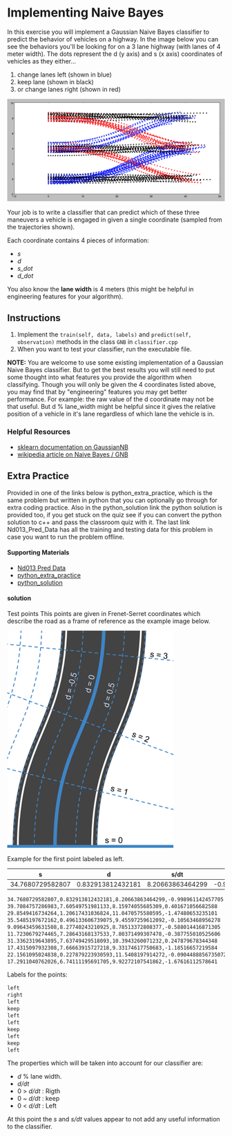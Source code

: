 # Implementing Naive Bayes

In this exercise you will implement a Gaussian Naive Bayes classifier to predict the behavior of vehicles on a highway. In the image below you can see the behaviors you'll be looking for on a 3 lane highway (with lanes of 4 meter width). The dots represent the d (y axis) and s (x axis) coordinates of vehicles as they either...

1. change lanes left (shown in blue)
2. keep lane (shown in black)
3. or change lanes right (shown in red)

![](./naive-bayes.png)

Your job is to write a classifier that can predict which of these three maneuvers a vehicle is engaged in given a single coordinate (sampled from the trajectories shown).

Each coordinate contains 4 pieces of information:
* _s_
* _d_
* _s_dot_
* _d_dot_

You also know the **lane width** is 4 meters (this might be helpful in engineering features for your algorithm).

## Instructions

1. Implement the `train(self, data, labels)` and `predict(self, observation)` methods in the class `GNB` in `classifier.cpp`
2. When you want to test your classifier, run the executable file.

**NOTE:**
You are welcome to use some existing implementation of a Gaussian Naive Bayes classifier.
But to get the best results you will still need to put some thought into what features you provide the algorithm when classifying. Though you will only be given the 4 coordinates listed above, you may find that by "engineering" features you may get better performance. For example: the raw value of the d coordinate may not be that useful. But d % lane_width might be helpful since it gives the relative position of a vehicle in it's lane regardless of which lane the vehicle is in.

### Helpful Resources

* [sklearn documentation on GaussianNB](http://scikit-learn.org/stable/modules/naive_bayes.html#gaussian-naive-bayes)
* [wikipedia article on Naive Bayes / GNB](https://en.wikipedia.org/wiki/Naive_Bayes_classifier#Gaussian_naive_Bayes)

## Extra Practice

Provided in one of the links below is python_extra_practice, which is the same problem but written in python that you can optionally go through for extra coding practice. Also in the python_solution link the python solution is provided too, if you get stuck on the quiz see if you can convert the python solution to c++ and pass the classroom quiz with it. The last link Nd013_Pred_Data has all the training and testing data for this problem in case you want to run the problem offline.

#### Supporting Materials
* [Nd013 Pred Data](./nd013-pred-data.zip)
* [python_extra_practice](./predictionexercise.zip)
* [python_solution](./predicition-solution.zip)


#### solution

Test points
 This points are given in Frenet-Serret coordinates which describe the road
 as a frame of reference  as the example image below.

 ![](./frenet-4.png)


 Example for the first point labeled as left.

 | s | d | s/dt | d/dt |
 |---|---|------|------|
 |34.7680729582807|0.832913812432181|8.20663863464299|-0.998961142457705|

```
34.7680729582807,0.832913812432181,8.20663863464299,-0.998961142457705
39.7084757286983,7.60549751981133,8.15974055685309,0.401671056682588
29.8549416734264,1.20617431036824,11.0470575580595,-1.47480653235101
35.5485197672162,0.496133606739075,9.45597259612092,-0.10563468956278
9.09643459631508,8.27740243210925,8.78513372808377,-0.588014416871305
11.7230679274465,7.28643168137533,7.80371499307478,-0.387755010525606
31.3362319643895,7.63749429518093,10.3943260071232,0.247879678344348
17.4315097932308,7.66663915727218,9.33174617750683,-1.18516657219584
22.1561095024838,0.227879223930593,11.5408197914272,-0.0904488856735072
17.2911040762026,6.74111195691705,9.92272107541862,-1.67616112578641
```

Labels for the points:

```
left
right
left
keep
left
left
keep
left
keep
left
```


The properties which will be taken into account for our classifier are:

* _d_ % lane width.
*   _d/dt_  
  * 0 > _d/dt_ : Rigth
  * 0 ~ _d/dt_ : keep
  * 0 < _d/dt_ : Left


At this point the _s_ and _s/dt_ values appear to not add any useful information
to the classifier.
